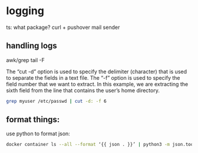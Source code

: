 # logging

ts: what package?
curl + pushover
mail sender

## handling logs
awk/grep
tail -F

The “cut -d” option is used to specify the delimiter (character) that is used to separate the fields in a text file. The “-f” option is used to specify the field number that we want to extract. In this example, we are extracting the sixth field from the line that contains the user’s home directory.
```bash
grep myuser /etc/passwd | cut -d: -f 6
```

## format things:
use python to format json:
```bash
docker container ls --all --format ‘{{ json . }}’ | python3 -m json.tool --json-lines
```
